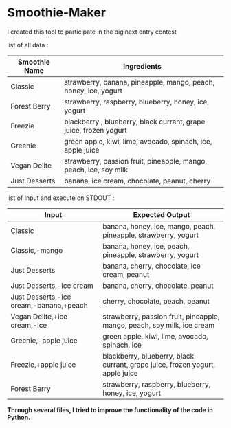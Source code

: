 # Smoothie-Maker
I created this tool to participate in the diginext entry contest

list of all data : 

| Smoothie Name |	Ingredients |
|----------------|-------------|
| Classic	| strawberry, banana, pineapple, mango, peach, honey, ice, yogurt |
| Forest Berry | strawberry, raspberry, blueberry, honey, ice, yogurt |
| Freezie	| blackberry , blueberry, black currant, grape juice, frozen yogurt |
| Greenie |	green apple, kiwi, lime, avocado, spinach, ice, apple juice |
| Vegan Delite |	strawberry, passion fruit, pineapple, mango, peach, ice, soy milk |
| Just Desserts |	banana, ice cream, chocolate, peanut, cherry |

list of Input and execute on STDOUT : 

| Input	| Expected Output|
|-------|----------------|
| Classic |	banana, honey, ice, mango, peach, pineapple, strawberry, yogurt |
| Classic,-mango |	banana, honey, ice, peach, pineapple, strawberry, yogurt
| Just Desserts |	banana, cherry, chocolate, ice cream, peanut|
| Just Desserts,-ice cream |	banana, cherry, chocolate, peanut|
| Just Desserts,-ice cream,-banana,+peach |	cherry, chocolate, peach, peanut|
| Vegan Delite,+ice cream,-ice |	strawberry, passion fruit, pineapple, mango, peach, soy milk, ice cream|
| Greenie,-apple juice |	green apple, kiwi, lime, avocado, spinach, ice|
| Freezie,+apple juice |	blackberry, blueberry, black currant, grape juice, frozen yogurt, apple juice|
| Forest Berry |	strawberry, raspberry, blueberry, honey, ice, yogurt|

**Through several files, I tried to improve the functionality of the code in Python.**
